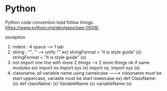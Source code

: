 # Python
Python code convention lead follow things.   
<https://www.python.org/dev/peps/pep-0008/>

exception
1. indent : 4 space --> 1 tab
2. string : "", '' --> unify ""
	ex) stringFormat = 'It is style guide' (x)
	stringFormat = "It is style guide" (o)
3. not import one line with more 2 things --> 2 more things ok if same modules
	ex) import os
	import sys (x)
	import os, import sys (o)
4. classname, all variable name using camelcase ---> classname must be start uppercase, variable must be start lowercase
	ex) def ClassName: (o)
	def className: (x)
	VariableName (x)
	variableName (o)


